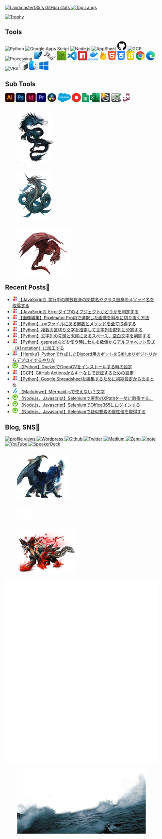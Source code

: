 <!-- - 👋 Hi, I’m @Landmaster135
- 👀 I’m interested in ...
- 🌱 I’m currently learning ...
- 💞️ I’m looking to collaborate on ...
- 📫 How to reach me ... -->

<!---
Landmaster135/Landmaster135 is a ✨ special ✨ repository because its `README.md` (this file) appears on your GitHub profile.
You can click the Preview link to take a look at your changes.
--->

<!-- No stylesheet execept github-markdown-css is readable in GitHub -->
<!-- <link href="style/main.css" rel="stylesheet"></link> -->

<p align="left">
  <a href="https://github.com/anuraghazra/github-readme-stats">
    <img height="150.2em" alt="Landmaster135's GitHub stats" src="https://github-readme-stats.vercel.app/api/?username=Landmaster135&theme=tokyonight&show_icons=true" />
  </a>
  <a href="https://github.com/anuraghazra/github-readme-stats">
    <img height="150.2em" alt="Top Langs" src="https://github-readme-stats.vercel.app/api/top-langs/?username=Landmaster135&layout=compact&theme=tokyonight" />
  </a>
</p>
<p>
  <a href="https://github.com/ryo-ma/github-profile-trophy">
    <img height="100.2em" alt="Trophy" src="https://github-profile-trophy.vercel.app/?username=Landmaster135&theme=dracula&column=7" />
  </a>
</p>

## Tools
<p align="left">
<!--[START IMAGE LIST]-->
  <img height="30.2em" alt="Python" src="https://www.vectorlogo.zone/logos/python/python-icon.svg">
  <img height="30.2em" alt="Google Apps Script" src="https://upload.wikimedia.org/wikipedia/commons/2/2f/Google_Apps_Script.svg">
  <img height="30.2em" alt="Node.js" src="https://www.vectorlogo.zone/logos/nodejs/nodejs-icon.svg">
  <img height="30.2em" alt="AppSheet" src="https://upload.wikimedia.org/wikipedia/commons/5/52/AppSheet_Logo.svg">
  <img height="30.2em" alt="GitHub" src="img/Tools/github.png">
  <img height="30.2em" alt="GCP" src="https://www.vectorlogo.zone/logos/google_cloud/google_cloud-icon.svg">
  <img height="30.2em" alt="Processing" src="https://upload.wikimedia.org/wikipedia/commons/5/59/Processing_Logo_Clipped.svg">
  <img height="30.2em" alt="Sqlite" src="img/Tools/sqlite.png">
  <img height="30.2em" alt="Rhinoceros" src="img/Tools/rhinoceros.png">
  <img height="30.2em" alt="Grasshopper" src="img/Tools/grasshopper.jpg">
  <img height="30.2em" alt="Visual Studio Code" src="img/Tools/vscode.png">
  <img height="30.2em" alt="npm" src="img/Tools/npm.svg">
  <img height="30.2em" alt="Docker" src="img/Tools/docker.png">
  <img height="30.2em" alt="Firebase" src="img/Tools/firebase.png">
  <img height="30.2em" alt="HTML" src="img/Tools/html.png">
  <img height="30.2em" alt="CSS" src="img/Tools/css.png">
  <img height="30.2em" alt="JavaScript" src="img/Tools/javascript.png">
  <img height="30.2em" alt="Google Chrome" src="img/Tools/chrome.png">
  <img height="30.2em" alt="Microsoft Edge" src="img/Tools/edge.png">
  <img height="30.2em" alt="VBA" src="https://www.vectorlogo.zone/logos/microsoft_vb/microsoft_vb-icon.svg">
  <img height="30.2em" alt="Bash" src="img/Tools/bash.png">
  <img height="30.2em" alt="MacOS" src="img/Tools/macos.png">
  <img height="30.2em" alt="Windows" src="img/Tools/windows.png">
<!--[END IMAGE LIST]-->
</p>

## Sub Tools
<p align="left">
<!--[START IMAGE LIST]-->
  <img height="30.2em" alt="Illustrator" src="img/subTools/adobeIllustrator.png">
  <img height="30.2em" alt="Photoshop" src="img/subTools/adobePhotoshop.png">
  <img height="30.2em" alt="InDesign" src="img/subTools/adobeIndesign.png">
  <img height="30.2em" alt="Premiere Pro" src="img/subTools/adobePremierepro.png">
  <img height="30.2em" alt="Davinci Resolve" src="img/subTools/davinciResolve.png">
  <img height="30.2em" alt="Salesforce" src="img/subTools/salesforce.png">
  <img height="30.2em" alt="OutSystems" src="img/subTools/outsystems.png">
  <img height="30.2em" alt="Google Spreadsheet" src="img/subTools/gss.png">
  <img height="30.2em" alt="Excel" src="img/subTools/excel.png">
  <img height="30.2em" alt="Midas iGen" src="img/subTools/midasigen.png">
  <img height="30.2em" alt="Selenium" src="img/subTools/selenium.png">
  <img height="30.2em" alt="Jest" src="img/subTools/jest.png">
<!--[END IMAGE LIST]-->
</p>

<!-- DECORATION IMAGE -->
<div>
<!--[START DECOIMAGE LIST]-->
  <figure style="float:left;">
    <img width="28%" alt="Dragon" src="img/Decoration/dragon_01.png">
  </figure>
  <figure style="float:left;">
    <img width="27%" alt="Leviathan" src="img/Decoration/leviathan_02.png">
  </figure>
  <figure style="float:left;">
    <img width="42%" alt="Wyvern" src="img/Decoration/dragon_05.png">
  </figure>
<!--[END DECOIMAGE LIST]-->
</div>

## Recent Posts🐧

<!--[START POSTS LIST]-->
- ![](img/endorphinbath.png) [【JavaScript】実行中の関数自身の関数名やクラス自身のメソッド名を取得する](https://www.endorphinbath.com/javascript-get-this-class-funcname/)
- ![](img/endorphinbath.png) [【JavaScript】Errorタイプのオブジェクトかどうかを判定する](https://www.endorphinbath.com/javascript-error-type-object/)
- ![](img/endorphinbath.png) [【画像編集】Pixelmator Pro内で選択した画像を斜めに切り抜く方法](https://www.endorphinbath.com/pixelmatorpro-trim-obliquely/)
- ![](img/endorphinbath.png) [【Python】.pyファイルにある関数とメソッドを全て取得する](https://www.endorphinbath.com/python-getting-all-methods-in-file/)
- ![](img/endorphinbath.png) [【Python】複数の区切り文字を指定して文字列を配列に分割する](https://www.endorphinbath.com/python-string-to-list-by-multi-seperator/)
- ![](img/endorphinbath.png) [【Python】文字列の先頭と末尾にあるスペース、空白文字を削除する](https://www.endorphinbath.com/python-remove-spaces-head-and-tail/)
- ![](img/endorphinbath.png) [【Python】gspreadなどを使う時にセルを数値からアルファベット形式（A1 notation）に加工する](https://www.endorphinbath.com/python-gspread-number-to-a1notation/)
- ![](img/endorphinbath.png) [【Heroku】Pythonで作成したDiscord用のボットをGitHubリポジトリからデプロイするやり方](https://www.endorphinbath.com/heroku-how-to-deploy-discord-bot/)
- ![](img/qiita.png) [【Python】DockerでOpenCVをインストールする時の設定](https://qiita.com/landmaster135/items/9c337926ad0fc3dc164b)
- ![](img/endorphinbath.png) [【GCP】GitHub Actionsからキーなしで認証するための設定](https://www.endorphinbath.com/gcp-github-actions-auth-nokeys/)
- ![](img/endorphinbath.png) [【Python】Google Spreadsheetを編集するために初期設定からのまとめ](https://www.endorphinbath.com/python-gss-setting-to-edit/)
- ![](img/zenn.png) [【Markdown】Mermaid.jsで使えない？文字](https://zenn.dev/kinkinbeer135ml/articles/f08ce790091aca)
- ![](img/qiita.png) [【Node.js、Javascript】Seleniumで要素のXPathを一気に取得する。](https://qiita.com/landmaster135/items/3bf54fad9d1c72b1674d)
- ![](img/qiita.png) [【Node.js、Javascript】SeleniumでOffice365にログインする](https://qiita.com/landmaster135/items/9d0064e86d42297ea84b)
- ![](img/qiita.png) [【Node.js、Javascript】Seleniumで疑似要素の属性値を取得する](https://qiita.com/landmaster135/items/c0f26163950425c50167)
<!--[END POSTS LIST]-->

## Blog, SNS🍺

<p>
  <a href="https://gpvc.arturio.dev" target="_blank" rel="noopener noreferrer">
    <img src="https://gpvc.arturio.dev/Landmaster135" alt="profile views" />
  </a>
  <a href="https://www.endorphinbath.com" target="_blank" rel="noopener noreferrer">
    <img alt="Wordpress" src="https://img.shields.io/badge/Wordpress-21759B.svg?&style=flat&logo=Wordpress&logoColor=white" />
  </a>
  <a href="https://github.com/Landmaster135" target="_blank" rel="noopener noreferrer">
    <img alt="Github" src="https://img.shields.io/badge/GitHub-%2312100E.svg?&style=flat&logo=Github&logoColor=white" />
  </a>
  <a href="https://twitter.com/penguinbeer1351" target="_blank" rel="noopener noreferrer">
    <img alt="Twitter" src="https://img.shields.io/badge/twitter-%231DA1F2.svg?&style=flat&logo=twitter&logoColor=white" />
  </a>
  <a href="https://qiita.com/Landmaster135" target="_blank" rel="noopener noreferrer">
    <img alt="Medium" src="https://img.shields.io/badge/qiita-55C500.svg?&style=flat&logo=qiita&logoColor=white" />
  </a>
  <a href="https://zenn.dev/kinkinbeer135ml" target="_blank" rel="noopener noreferrer">
    <img alt="Zenn" src="https://img.shields.io/badge/Zenn-3EA8FF.svg?&style=flat&logo=Zenn&logoColor=white" />
  </a>
  <a href="https://note.com/kinkinbeer135ml" target="_blank" rel="noopener noreferrer">
    <img alt="note" src="https://img.shields.io/badge/note-41C9B4.svg?&style=flat&logo=note&logoColor=white" />
  </a>
  <a href="https://www.youtube.com/channel/UC95FIAkqzrjyVlg1uWdYzlw" target="_blank" rel="noopener noreferrer">
    <img alt="YouTube" src="https://img.shields.io/badge/YouTube-FF0000.svg?style=flat&logo=YouTube&logoColor=white" />
  </a>
  <a href="https://speakerdeck.com/kinkinbeer135ml" target="_blank" rel="noopener noreferrer">
    <img alt="SpeakerDeck" src="https://img.shields.io/badge/SpeakerDeck-009287.svg?style=flat&logo=SpeakerDeck&logoColor=white" />
  </a>
</p>

<!-- DECORATION IMAGE -->
<div style="position:relative;">
<!--[START DECOIMAGE LIST]-->
  <figure style="float:left;">
    <img width="40%" alt="Lunastra" src="img/Decoration/mh_09.png">
  </figure>
  <figure style="float:left;">
    <img width="12%" alt="void" src="img/Decoration/void_01.png">
  </figure>
  <figure style="float:left;">
    <img width="45%" alt="Zinogre" src="img/Decoration/mh_07.png">
  </figure>
<!--[END DECOIMAGE LIST]-->
</div>

<!-- Metrics -->
<p align="left">
  <img alt="🐧" src="https://github.com/Landmaster135/Landmaster135/blob/main/github-metrics.svg">
</p>

<!-- DECORATION IMAGE -->
<!--[START DECOIMAGE LIST]-->
<figure style="float:none;">
  <img width="100%" alt="wave" src="img/Decoration/wave_02.png">
</figure>
<!--[END DECOIMAGE LIST]-->
